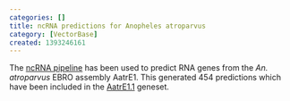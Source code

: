 ```yaml
---
categories: []
title: ncRNA predictions for Anopheles atroparvus
category: [VectorBase]
created: 1393246161
---
```

The <a href="/info/genome/genebuild/ncrna.html">ncRNA pipeline</a> has been used to predict RNA genes from the <em>An. atroparvus</em> EBRO assembly AatrE1. This generated 454 predictions which have been included in the <a href="/organisms/anopheles-atroparvus/ebro/AatrE1.1">AatrE1.1</a> geneset.
